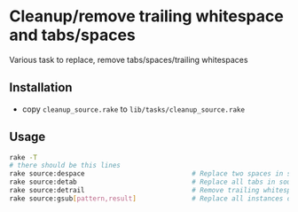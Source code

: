 # Cleanup/remove trailing whitespace and tabs/spaces

Various task to replace, remove tabs/spaces/trailing whitespaces

## Installation

* copy `cleanup_source.rake` to `lib/tasks/cleanup_source.rake`


## Usage

```bash
rake -T
# there should be this lines
rake source:despace                           # Replace two spaces in source code files with tab
rake source:detab                             # Replace all tabs in source code files with two spaces
rake source:detrail                           # Remove trailing whitespace on the ends of lines
rake source:gsub[pattern,result]              # Replace all instances of {pattern} with {result}
```
